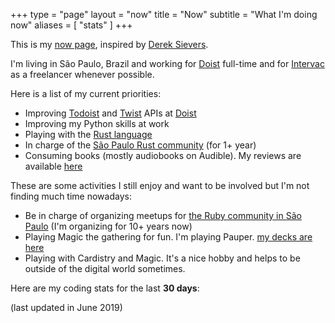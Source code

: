 +++
type = "page"
layout = "now"
title = "Now"
subtitle = "What I'm doing now"
aliases = [
    "stats"
]
+++

This is my [now page](http://nownownow.com/about), inspired
by [Derek Sievers](https://sivers.org/now).

I'm living in São Paulo, Brazil and working
for [Doist](https://doist.com) full-time and
for [Intervac](https://intervac-homeexchange.com) as a freelancer
whenever possible.

Here is a list of my current priorities:

+ Improving [Todoist](https://developer.todoist.com) and [Twist](https://developer.twistapp.com) APIs at [Doist](https://doist.com)
+ Improving my Python skills at work
+ Playing with the [Rust language](https://www.rust-lang.org/en-US/)
+ In charge of the [São Paulo Rust community](https://www.meetup.com/Rust-Sao-Paulo-Meetup/) (for 1+ year)
+ Consuming books (mostly audiobooks on Audible). My reviews are available [here](https://goodreads.com/pothix)

These are some activities I still enjoy and want to be involved but I'm not finding much time nowadays:

+ Be in charge of organizing meetups for [the Ruby community in São Paulo](https://gurusp.org) (I'm organizing for 10+ years now)
+ Playing Magic the gathering for fun. I'm playing Pauper. [my decks are here](https://www.mtgvault.com/pothix/)
+ Playing with Cardistry and Magic. It's a nice hobby and helps to be outside of the digital world sometimes.


Here are my coding stats for the last **30 days**:

(last updated in June 2019)
